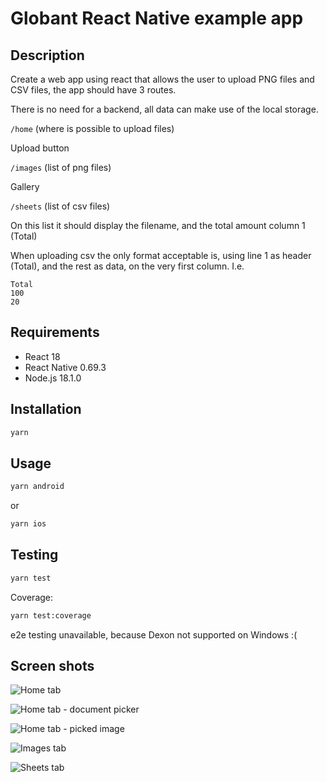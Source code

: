 # Globant React Native example app

## Description

Create a web app using react that allows the user to upload PNG files and CSV files, the app should have 3 routes.

There is no need for a backend, all data can make use of the local storage.

`/home` (where is possible to upload files)

Upload button

`/images` (list of png files)

Gallery

`/sheets` (list of csv files)

On this list it should display the filename, and the total amount column 1 (Total)

When uploading csv the only format acceptable is, using line 1 as header (Total), and the rest as data, on the very first column. I.e.

```csv
Total 
100 
20 
```

## Requirements

- React 18
- React Native 0.69.3
- Node.js 18.1.0

## Installation

```bash
yarn
```

## Usage

```bash
yarn android
```

or

```bash
yarn ios
```

## Testing

```bash
yarn test
```

Coverage:

```bash
yarn test:coverage
```

e2e testing unavailable, because Dexon not supported on Windows :(

## Screen shots

![Home tab](screenshots/add.png)

![Home tab - document picker](screenshots/document_picker.png)

![Home tab - picked image](screenshots/picked_image.png)

![Images tab](screenshots/images.png)

![Sheets tab](screenshots/sheets.png)

